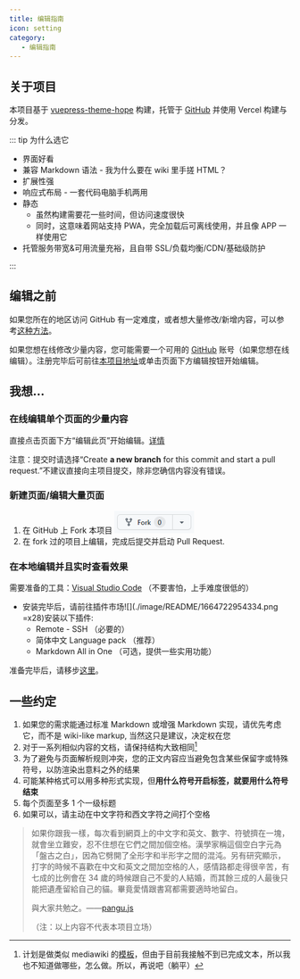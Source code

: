```yaml
---
title: 编辑指南
icon: setting
category:
   - 编辑指南
---
```


## 关于项目

本项目基于 [vuepress-theme-hope](https://vuepress-theme-hope.github.io/v2/zh/) 构建，托管于 [GitHub](https://github.com/Nemo1166/appianus-archive) 并使用 Vercel 构建与分发。

::: tip 为什么选它
- 界面好看
- 兼容 Markdown 语法 - 我为什么要在 wiki 里手搓 HTML？
- 扩展性强
- 响应式布局 - 一套代码电脑手机两用
- 静态
  - 虽然构建需要花一些时间，但访问速度很快
  - 同时，这意味着网站支持 PWA，完全加载后可离线使用，并且像 APP 一样使用它
- 托管服务带宽&可用流量充裕，且自带 SSL/负载均衡/CDN/基础级防护

:::

## 编辑之前

如果您所在的地区访问 GitHub 有一定难度，或者想大量修改/新增内容，可以参考[这种方法](#在本地编辑并且实时查看效果)。

如果您想在线修改少量内容，您可能需要一个可用的 [GitHub](https://github.com/) 账号（如果您想在线编辑）。注册完毕后可前往[本项目地址](https://github.com/Nemo1166/appianus-archive)或单击页面下方编辑按钮开始编辑。

## 我想...

### 在线编辑单个页面的少量内容

直接点击页面下方“编辑此页”开始编辑。[详情](./开始编辑.html#编辑页面---使用-github-在线编辑器)

注意：提交时请选择“Create **a new branch** for this commit and start a pull request.”不建议直接向主项目提交，除非您确信内容没有错误。

### 新建页面/编辑大量页面

1. 在 GitHub 上 Fork 本项目 ![](./image/README/1664338534957.png)
2. 在 fork 过的项目上编辑，完成后提交并启动 Pull Request.

### 在本地编辑并且实时查看效果

需要准备的工具：[Visual Studio Code](https://code.visualstudio.com/) （不要害怕，上手难度很低的）
  - 安装完毕后，请前往插件市场![](./image/README/1664722954334.png =x28)安装以下插件:
    - Remote - SSH （必要的）
    - 简体中文 Language pack （推荐）
    - Markdown All in One （可选，提供一些实用功能）

准备完毕后，请移步[这里](./开始编辑.html#使用-vs-code-编辑)。


## 一些约定

1. 如果您的需求能通过标准 Markdown 或增强 Markdown 实现，请优先考虑它，而不是 wiki-like markup, 当然这只是建议，决定权在您
2. 对于一系列相似内容的文档，请保持结构大致相同[^1]
3. 为了避免与页面解析规则冲突，您的正文内容应当避免包含某些保留字或特殊符号，以防渲染出意料之外的结果
4. 可能某种格式可以用多种形式实现，但**用什么符号开启标签，就要用什么符号结束**
5. 每个页面至多 1 个一级标题
6. 如果可以，请主动在中文字符和西文字符之间打个空格

> 如果你跟我一樣，每次看到網頁上的中文字和英文、數字、符號擠在一塊，就會坐立難安，忍不住想在它們之間加個空格。漢學家稱這個空白字元為「盤古之白」，因為它劈開了全形字和半形字之間的混沌。另有研究顯示，打字的時候不喜歡在中文和英文之間加空格的人，感情路都走得很辛苦，有七成的比例會在 34 歲的時候跟自己不愛的人結婚，而其餘三成的人最後只能把遺產留給自己的貓。畢竟愛情跟書寫都需要適時地留白。
>
> 與大家共勉之。——[pangu.js](https://github.com/vinta/pangu.js)
>
> （注：以上内容不代表本项目立场）


[^1]: 计划是做类似 mediawiki 的[模板](./templates.html)，但由于目前我接触不到已完成文本，所以我也不知道做哪些，怎么做。所以，再说吧（躺平）

